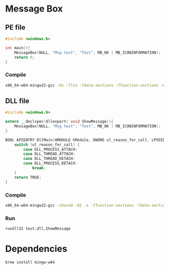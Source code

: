 # Message Box

## PE file

```c
#include <windows.h>

int main(){
    MessageBox(NULL, "Msg test", "Test", MB_OK | MB_ICONINFORMATION);
    return 0;
}
```

### Compile

```bash
x86_64-w64-mingw32-gcc -Os -flto -fdata-sections -ffunction-sections -Wl,--gc-sections -s -mwindows -o test.exe main-pe.c
```

## DLL file

```c
#include <windows.h>

extern __declspec(dllexport) void ShowMessage(){
    MessageBox(NULL, "Msg test", "Test", MB_OK | MB_ICONINFORMATION);
}

BOOL APIENTRY DllMain(HMODULE hModule, DWORD ul_reason_for_call, LPVOID lpReserved){
    switch (ul_reason_for_call) {
        case DLL_PROCESS_ATTACH:
        case DLL_THREAD_ATTACH:
        case DLL_THREAD_DETACH:
        case DLL_PROCESS_DETACH:
            break;
    }
    return TRUE;
}
```

### Compile

```bash
x86_64-w64-mingw32-gcc -shared -O2 -s -ffunction-sections -fdata-sections -fmerge-all-constants -static-libgcc -o test.dll main-dll.c
```

### Run

```cmd
rundll32 test.dll,ShowMessage
```

# Dependencies

```bash
brew install mingw-w64
```
